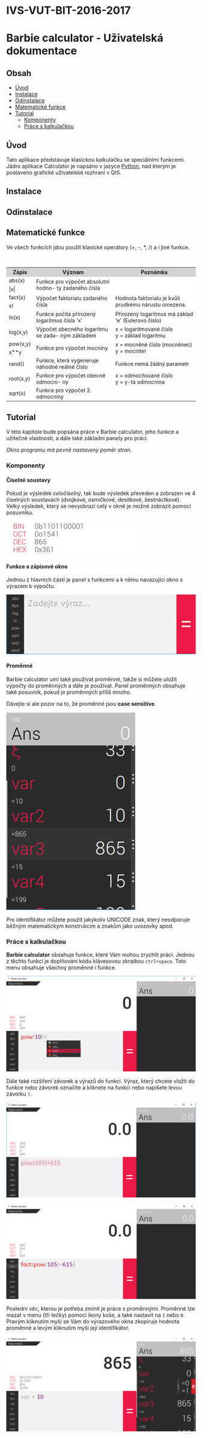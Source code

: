 
# IVS-VUT-BIT-2016-2017 
# **Barbie calculator - Uživatelská dokumentace**

## **Obsah**

* [Úvod](#úvod)
* [Instalace](#instalace) 
* [Odinstalace](#odinstalace)
* [Matematické funkce](#matematické-funkce)
* [Tutorial](#tutorial)
  * [Komponenty](#komponenty)
  * [Práce s kalkulačkou](#práce-s-kalkulačkou)

## **Úvod**

Tato aplikace představuje klasickou kalkulačku se speciálními funkcemi. Jádro aplikace Calculator je napsáno v jazyce [Python](https://www.python.org/), nad kterým je postaveno grafické uživatelské rozhraní v Qt5.

## **Instalace**

## **Odinstalace**

## **Matematické funkce**

Ve všech funkcích jdou použít klasické operátory (+, -, *, /) a i jiné funkce.

<br>

<table style="width: 100%;">
	<tr>
		<th style="background-color: lightgrey;">Zápis</th>
		<th style="background-color: lightgrey;">Význam</th>
		<th style="background-color: lightgrey;">Poznámka</th> 
	</tr>
	<tr>
		<td style="background-color: white;">abs(x)</td>
		<td rowspan="2" style="background-color: white;">Funkce pro výpočet absolutní hodno- ty zadaného čísla</td>
		<td rowspan="2" style="background-color: white;"></td>
	</tr>
	<tr>
		<td>|x|</td>
	</tr>
	<tr>
		<td style="background-color: white;">fact(x)</td>
		<td rowspan="2" style="background-color: white;">Výpočet faktorialu zadaného čísla</td>
		<td rowspan="2" style="background-color: white;"> Hodnota faktorialu je kvůli prudkému nárustu omezena.</td>
	</tr>
	<tr>
		<td>x!</td>
	</tr>
	<tr>
		<td>ln(x)</td>
		<td>Funkce počítá přirozený logaritmus čísla 'x'</td>
		<td>Přirozený logaritmus má základ 'e' (Eulerovo číslo)</td>
	</tr>
	<tr>
		<td>log(x,y)</td>
		<td>Výpočet obecného logaritmu se zada- ným základem</td>
		<td>x = logaritmované číslo<br>y = základ logaritmu
	</tr>
	<tr>
		<td>pow(x,y)</td>
		<td rowspan="2">Funkce pro výpočet mocniny</td>
		<td rowspan="2">x = mocněné číslo (mocněnec)<br>y = mocnitel</td>
	</tr>
	<tr>
		<td>x**y</td>
	</tr>
	<tr>
		<td>rand()</td>
		<td>Funkce, která vygeneruje náhodné reálné číslo</td>
		<td>Funkce nemá žádný parametr</td>
	</tr>
	<tr>
		<td>root(x,y)</td>
		<td>Funkce pro výpočet obecné odmocni- ny</td>
		<td>x = odmocňované číslo<br>y = y-tá odmocnina</td>
	</tr>
	<tr>
		<td>sqrt(x)</td>
		<td>Funkce pro výpočet 2. odmocniny</td>
		<td></td>
	</tr>
</table>

## **Tutorial**

V této kapitole bude popsána práce v Barbie calculator, jeho funkce a užitečné vlastnosti, a dále také základní panely pro práci.

*Okno programu má pevně nastavený poměr stran*.

### Komponenty

#### Číselné soustavy

Pokud je výsledek _celočíselný_, tak bude výsledek převeden a zobrazen ve 4 číselných soustavách (dvojkové, osmičkové, desítkové, šestnáctkové). Velký výsledek, který se nevyobrazí celý v okně je možné zobrazit pomocí posuvníku.

![Číselné soustavy s převedeným číslem](system2.png)

#### Funkce a zápisové okno

Jednou z hlavních částí je panel s funkcemi a k němu navazující okno s výrazem k výpočtu.

![S funkcí a operací](func2.png)

#### Proměnné

Barbie calculator umí také používat proměnné, takže si můžete uložit výpočty do proměnných a dále je používat. Panel proměnných obsahuje také posuvník, pokud je proměnných příliš mnoho.

Dávejte si ale pozor na to, že proměnné jsou **case sensitive**.

![Panel proměnných](variable.png)

Pro identifikátor můžete použít jakýkoliv UNICODE znak, který neodporuje běžným matematickým konstrukcím a znakům jako uvozovky apod.

### Práce s kalkulačkou

**Barbie calculator** obsahuje funkce, které Vám mohou zrychlit práci. Jednou z těchto funkcí je doplňování kódu klávesovou zkratkou `ctrl+space`. Toto menu obsahuje všechny proměnné i funkce.

![Doplňování kódu](complete.png)

Dále také rozšíření závorek a výrazů do funkcí. Výraz, který chcete vložit do funkce nebo závorek označíte a kliknete na funkci nebo napíšete levou závorku `(`.

![Výraz před použitím funkce](enfunc1.png)

![Výraz po použití funkce](enfunc2.png)

Poslední věc, kterou je potřeba zmínit je práce s proměnnými. Proměnné lze mazat v menu (tři tečky) pomocí ikony koše, a také nastavit na `1` nebo `0`. Pravým kliknutím myši se Vám do výrazového okna zkopíruje hodnota proměnné a levým kliknutím myši její identifikátor.

![Mnoho proměnných a jejich nastavení](many_vars.png)








